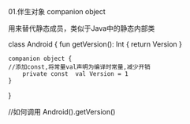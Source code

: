 01.伴生对象
companion object

用来替代静态成员，类似于Java中的静态内部类


class Android {
    fun getVersion(): Int {
        return Version
    }

    companion object {
    //添加const,将常量val声明为编译时常量,减少开销
        private const  val Version = 1
    }
}

//如何调用
Android().getVersion()





